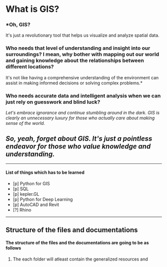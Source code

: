 # What is GIS?
### ***Oh, GIS?** 
It's just a revolutionary tool that helps us visualize and analyze spatial data.
### **Who needs that level of understanding and insight into our surroundings? I mean, why bother with mapping out our world and gaining knowledge about the relationships between different locations?** 
It's not like having a comprehensive understanding of the environment can assist in making informed decisions or solving complex problems.*
### **Who needs accurate data and intelligent analysis when we can just rely on guesswork and blind luck?** 
*Let's embrace ignorance and continue stumbling around in the dark. GIS is clearly an unnecessary luxury for those who actually care about making sense of the world.*
## ***So, yeah, forget about GIS. It's just a pointless endeavor for those who value knowledge and understanding.***

--- 
#### List of things which has to be learned
- [p] Python for GIS 
- [p] SQL
- [p] kepler.GL
- [p] Python for Deep Learning
- [p] AutoCAD and Revit
- [?] Rhino  

---
## Structure of the files and documentations
#### The structure of the files and the documentations are going to be as follows
1. The each folder will atleast contain the generalized resources and